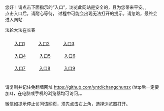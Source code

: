 您好！请点击下面指示的“入口”，浏览此网站是安全的，且为您带来平安。。 <br/>
点击入口后，请耐心等待， 过程中可能会出现无法打开的提示，请忽略，最终会进入网站. </br>

法轮大法在长春<br/>
<div style="padding:10px"><a style="margin:20px" target="_blank" href="https://dox1p145gr2zv.cloudfront.net/2Qpsp?oqtvney" id="ccLink1" rel="nofollow">入口1</a> <a target="_blank" style="margin:20px" href="https://d13szozsfvjdwf.cloudfront.net/2Qpsp?yhadyu" id="ccLink2" rel="nofollow">入口2</a> <a style="margin:20px" target="_blank" href="https://d3hl90oivfxblf.cloudfront.net/2Qpsp?sraztig" id="ccLink3" rel="nofollow">入口3</a></div>

<div style="padding:10px" ><a style="margin:20px" target="_blank" href="https://dox1p145gr2zv.cloudfront.net/2Qpsp?oqtvney" id="ccLink4" rel="nofollow">入口4</a> <a style="margin:20px" href="https://d13szozsfvjdwf.cloudfront.net/2Qpsp?yhadyu" target="_blank" id="ccLink5" rel="nofollow">入口5</a> <a style="margin:20px" href="https://d3hl90oivfxblf.cloudfront.net/2Qpsp?sraztig" target="_blank" id="ccLink6" rel="nofollow">入口6</a></div>

<div style="padding:10px"><a style="margin:20px" target="_blank" href="https://dox1p145gr2zv.cloudfront.net/2Qpsp?oqtvney" id="ccLink7" rel="nofollow">入口7</a> <a style="margin:20px" href="https://d13szozsfvjdwf.cloudfront.net/2Qpsp?yhadyu" target="_blank" id="ccLink8" rel="nofollow">入口8</a> <a style="margin:20px" target="_blank" href="https://d3hl90oivfxblf.cloudfront.net/2Qpsp?sraztig" id="ccLink9" rel="nofollow">入口9</a></div>

<br/>



请复制并记住免翻墙网址 https://github.com/yntd/changchunzx (http后一定要加s)，在电脑或手机的浏览器均可访问。。<br/>

微信如提示停止访问该网页，须先点击右上角，选择浏览器打开。
